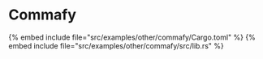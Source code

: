 # Commafy

{% embed include file="src/examples/other/commafy/Cargo.toml" %}
{% embed include file="src/examples/other/commafy/src/lib.rs" %}


